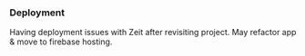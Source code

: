 ### Deployment 
Having deployment issues with Zeit after revisiting project. May refactor app & move to firebase hosting.
